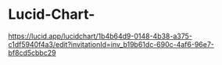 # Lucid-Chart-
https://lucid.app/lucidchart/1b4b64d9-0148-4b38-a375-c1df5940f4a3/edit?invitationId=inv_b19b61dc-690c-4af6-96e7-bf8cd5cbbc29
